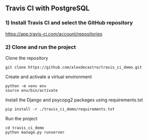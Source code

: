 ## Travis CI with PostgreSQL

### 1) Install Travis CI and select the GitHub repository
https://app.travis-ci.com/account/repositories

### 2) Clone and run the project

Clone the repository
```console
git clone https://github.com/alexdecastro/travis_ci_demo.git
```

Create and activate a virtual environment
```console
python -m venv env
source env/bin/activate
```

Install the Django and psycopg2 packages using requirements.txt
```console
pip install -r ./travis_ci_demo/requirements.txt
```

Run the project
```console
cd travis_ci_demo
python manage.py runserver
```
